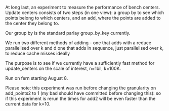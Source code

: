 At long last, an experiment to measure the performance of bench centers.
Update centers consists of two steps (in one view): 
a group by to see which points belong to which centers,
and
an add, where the points are added to the center they belong to.

Our group by is the standard parlay group_by_key currently.

We run two different methods of adding -
one that adds with a reduce parallelised over k and d
one that adds in sequence, just parallelised over k, to reduce
cache misses ideally

The purpose is to see if we currently have a sufficiently fast method for update_centers on the scale of interest, n=1bil, k=100K.

Run on fern starting August 8.

Please note: this experiment was run before changing the granularity on add_points2 to 1 (my bad should have committed before changing this): so if this experiment is rerun the times for add2 will be even faster than the current data for k=10.

